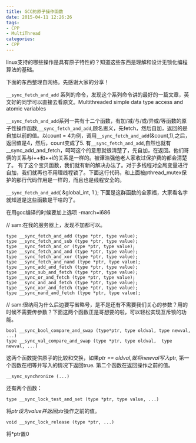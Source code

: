 ```yaml
---
title: GCC的原子操作函数
date: 2015-04-11 12:26:26
tags: 
- CPP
- MultiThread
categories:
- CPP
---
```



linux支持的哪些操作是具有原子特性的？知道这些东西是理解和设计无锁化编程算法的基础。

下面的东西整理自网络。先感谢大家的分享！

 

`__sync_fetch_and_add` 系列的命令，发现这个系列命令讲的最好的一篇文章，英文好的同学可以直接去看原文。Multithreaded simple data type access and atomic variables

`__sync_fetch_and_add`系列一共有十二个函数，有加/减/与/或/异或/等函数的原子性操作函数,`__sync_fetch_and_add`,顾名思义，先fetch，然后自加，返回的是自加以前的值。以count = 4为例，调用`__sync_fetch_and_add`(&count,1),之后，返回值是4，然后，count变成了5.
有`__sync_fetch_and_add`,自然也就有__sync_add_and_fetch，呵呵这个的意思就很清楚了，先自加，在返回。他们哥俩的关系与i++和++i的关系是一样的。被谭浩强他老人家收过保护费的都会清楚了。
有了这个宝贝函数，我们就有新的解决办法了。对于多线程对全局变量进行自加，我们就再也不用理线程锁了。下面这行代码，和上面被pthread_mutex保护的那行代码作用是一样的，而且也是线程安全的。

`__sync_fetch_and_add`( &global_int, 1 );
下面是这群函数的全家福，大家看名字就知道是这些函数是干啥的了。

在用gcc编译的时候要加上选项 -march=i686

// sam:在我的服务器上，发现不加都可以。


	type __sync_fetch_and_add (type *ptr, type value);
	type __sync_fetch_and_sub (type *ptr, type value);
	type __sync_fetch_and_or (type *ptr, type value);
	type __sync_fetch_and_and (type *ptr, type value);
	type __sync_fetch_and_xor (type *ptr, type value);
	type __sync_fetch_and_nand (type *ptr, type value);
	type __sync_add_and_fetch (type *ptr, type value);
	type __sync_sub_and_fetch (type *ptr, type value);
	type __sync_or_and_fetch (type *ptr, type value);
	type __sync_and_and_fetch (type *ptr, type value);
	type __sync_xor_and_fetch (type *ptr, type value);
	type __sync_nand_and_fetch (type *ptr, type value);

 

// sam:很纳闷为什么后边要写省略号，是不是还有不需要我们关心的参数？用的时候不需要传参数？下面这两个函数正是哥想要的啦，可以轻松实现互斥锁的功能。

	bool __sync_bool_compare_and_swap (type*ptr, type oldval, type newval, ...)
	type __sync_val_compare_and_swap (type *ptr, type oldval,  type newval, ...)

这两个函数提供原子的比较和交换，如果*ptr == oldval,就将newval写入*ptr,
第一个函数在相等并写入的情况下返回true.
第二个函数在返回操作之前的值。


	__sync_synchronize (...)



还有两个函数：

	type __sync_lock_test_and_set (type *ptr, type value, ...)
	
将*ptr设为value并返回*ptr操作之前的值。

	void __sync_lock_release (type *ptr, ...)

将*ptr置0
